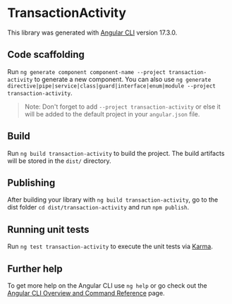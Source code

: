 # TransactionActivity

This library was generated with [Angular CLI](https://github.com/angular/angular-cli) version 17.3.0.

## Code scaffolding

Run `ng generate component component-name --project transaction-activity` to generate a new component. You can also use `ng generate directive|pipe|service|class|guard|interface|enum|module --project transaction-activity`.
> Note: Don't forget to add `--project transaction-activity` or else it will be added to the default project in your `angular.json` file. 

## Build

Run `ng build transaction-activity` to build the project. The build artifacts will be stored in the `dist/` directory.

## Publishing

After building your library with `ng build transaction-activity`, go to the dist folder `cd dist/transaction-activity` and run `npm publish`.

## Running unit tests

Run `ng test transaction-activity` to execute the unit tests via [Karma](https://karma-runner.github.io).

## Further help

To get more help on the Angular CLI use `ng help` or go check out the [Angular CLI Overview and Command Reference](https://angular.io/cli) page.
